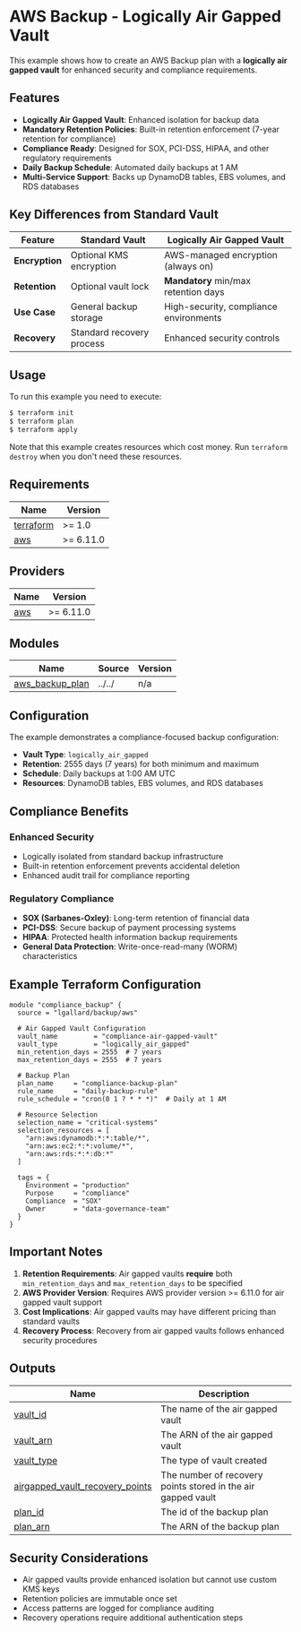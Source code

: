 # AWS Backup - Logically Air Gapped Vault

This example shows how to create an AWS Backup plan with a **logically air gapped vault** for enhanced security and compliance requirements.

## Features

- **Logically Air Gapped Vault**: Enhanced isolation for backup data
- **Mandatory Retention Policies**: Built-in retention enforcement (7-year retention for compliance)
- **Compliance Ready**: Designed for SOX, PCI-DSS, HIPAA, and other regulatory requirements
- **Daily Backup Schedule**: Automated daily backups at 1 AM
- **Multi-Service Support**: Backs up DynamoDB tables, EBS volumes, and RDS databases

## Key Differences from Standard Vault

| Feature | Standard Vault | Logically Air Gapped Vault |
|---------|-----------------|---------------------------|
| **Encryption** | Optional KMS encryption | AWS-managed encryption (always on) |
| **Retention** | Optional vault lock | **Mandatory** min/max retention days |
| **Use Case** | General backup storage | High-security, compliance environments |
| **Recovery** | Standard recovery process | Enhanced security controls |

## Usage

To run this example you need to execute:

```bash
$ terraform init
$ terraform plan
$ terraform apply
```

Note that this example creates resources which cost money. Run `terraform destroy` when you don't need these resources.

## Requirements

| Name | Version |
|------|---------|
| <a name="requirement_terraform"></a> [terraform](#requirement\_terraform) | >= 1.0 |
| <a name="requirement_aws"></a> [aws](#requirement\_aws) | >= 6.11.0 |

## Providers

| Name | Version |
|------|---------|
| <a name="provider_aws"></a> [aws](#provider\_aws) | >= 6.11.0 |

## Modules

| Name | Source | Version |
|------|--------|---------|
| <a name="module_aws_backup_plan"></a> [aws\_backup\_plan](#module\_aws\_backup\_plan) | ../../ | n/a |

## Configuration

The example demonstrates a compliance-focused backup configuration:

- **Vault Type**: `logically_air_gapped`
- **Retention**: 2555 days (7 years) for both minimum and maximum
- **Schedule**: Daily backups at 1:00 AM UTC
- **Resources**: DynamoDB tables, EBS volumes, and RDS databases

## Compliance Benefits

### Enhanced Security
- Logically isolated from standard backup infrastructure
- Built-in retention enforcement prevents accidental deletion
- Enhanced audit trail for compliance reporting

### Regulatory Compliance
- **SOX (Sarbanes-Oxley)**: Long-term retention of financial data
- **PCI-DSS**: Secure backup of payment processing systems
- **HIPAA**: Protected health information backup requirements
- **General Data Protection**: Write-once-read-many (WORM) characteristics

## Example Terraform Configuration

```hcl
module "compliance_backup" {
  source = "lgallard/backup/aws"

  # Air Gapped Vault Configuration
  vault_name         = "compliance-air-gapped-vault"
  vault_type         = "logically_air_gapped"
  min_retention_days = 2555  # 7 years
  max_retention_days = 2555  # 7 years

  # Backup Plan
  plan_name     = "compliance-backup-plan"
  rule_name     = "daily-backup-rule"
  rule_schedule = "cron(0 1 ? * * *)"  # Daily at 1 AM

  # Resource Selection
  selection_name = "critical-systems"
  selection_resources = [
    "arn:aws:dynamodb:*:*:table/*",
    "arn:aws:ec2:*:*:volume/*",
    "arn:aws:rds:*:*:db:*"
  ]

  tags = {
    Environment = "production"
    Purpose     = "compliance"
    Compliance  = "SOX"
    Owner       = "data-governance-team"
  }
}
```

## Important Notes

1. **Retention Requirements**: Air gapped vaults **require** both `min_retention_days` and `max_retention_days` to be specified
2. **AWS Provider Version**: Requires AWS provider version >= 6.11.0 for air gapped vault support
3. **Cost Implications**: Air gapped vaults may have different pricing than standard vaults
4. **Recovery Process**: Recovery from air gapped vaults follows enhanced security procedures

## Outputs

| Name | Description |
|------|-------------|
| <a name="output_vault_id"></a> [vault\_id](#output\_vault\_id) | The name of the air gapped vault |
| <a name="output_vault_arn"></a> [vault\_arn](#output\_vault\_arn) | The ARN of the air gapped vault |
| <a name="output_vault_type"></a> [vault\_type](#output\_vault\_type) | The type of vault created |
| <a name="output_airgapped_vault_recovery_points"></a> [airgapped\_vault\_recovery\_points](#output\_airgapped\_vault\_recovery\_points) | The number of recovery points stored in the air gapped vault |
| <a name="output_plan_id"></a> [plan\_id](#output\_plan\_id) | The id of the backup plan |
| <a name="output_plan_arn"></a> [plan\_arn](#output\_plan\_arn) | The ARN of the backup plan |

## Security Considerations

- Air gapped vaults provide enhanced isolation but cannot use custom KMS keys
- Retention policies are immutable once set
- Access patterns are logged for compliance auditing
- Recovery operations require additional authentication steps